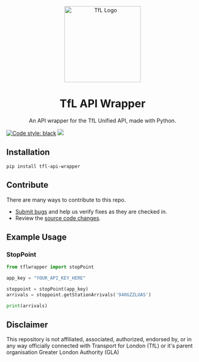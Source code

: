 <p align="center">
    <img width="200" src="https://blog.tfl.gov.uk/wp-content/uploads/2018/05/cropped-logo_roundel-2.png" alt="TfL Logo">
    <h1 align="center">TfL API Wrapper</h1>
    <p align="center">An API wrapper for the TfL Unified API, made with Python.</p>
</p>

[![Code style: black](https://img.shields.io/badge/code%20style-black-000000.svg)](https://github.com/psf/black)
[![](https://img.shields.io/github/issues/ZackaryH8/tfl-api-wrapper-py)](https://github.com/ZackaryH8/tfl-api-wrapper-py/issues)


## Installation
```
pip install tfl-api-wrapper
```

## Contribute

There are many ways to contribute to this repo.
* [Submit bugs](https://github.com/ZackaryH8/tfl-api-wrapper-py/issues) and help us verify fixes as they are checked in.
* Review the [source code changes](https://github.com/ZackaryH8/tfl-api-wrapper-py/pulls).

## Example Usage

### StopPoint

```py
from tflwrapper import stopPoint

app_key = "YOUR_API_KEY_HERE"

stoppoint = stopPoint(app_key)
arrivals = stoppoint.getStationArrivals('940GZZLUAS')

print(arrivals)
```

## Disclaimer
This repository is not affiliated, associated, authorized, endorsed by, or in any way officially connected with Transport for London (TfL) or it's parent organisation Greater London Authority (GLA)